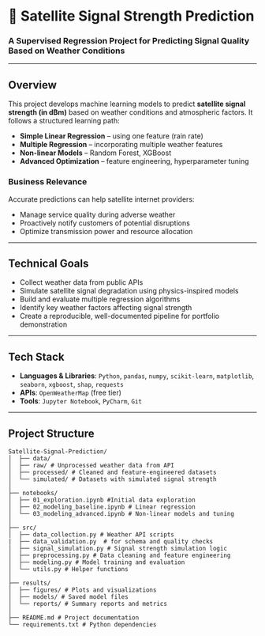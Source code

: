 # 📡 Satellite Signal Strength Prediction  
### A Supervised Regression Project for Predicting Signal Quality Based on Weather Conditions

---

##  Overview

This project develops machine learning models to predict **satellite signal strength (in dBm)** based on weather conditions and atmospheric factors. It follows a structured learning path:

- **Simple Linear Regression** – using one feature (rain rate)
- **Multiple Regression** – incorporating multiple weather features
- **Non-linear Models** – Random Forest, XGBoost
- **Advanced Optimization** – feature engineering, hyperparameter tuning

###  Business Relevance

Accurate predictions can help satellite internet providers:

- Manage service quality during adverse weather
- Proactively notify customers of potential disruptions
- Optimize transmission power and resource allocation

---

##  Technical Goals

- Collect weather data from public APIs
- Simulate satellite signal degradation using physics-inspired models
- Build and evaluate multiple regression algorithms
- Identify key weather factors affecting signal strength
- Create a reproducible, well-documented pipeline for portfolio demonstration

---

##  Tech Stack

- **Languages & Libraries**: `Python`, `pandas`, `numpy`, `scikit-learn`, `matplotlib`, `seaborn`, `xgboost`, `shap`, `requests`
- **APIs**: `OpenWeatherMap` (free tier)
- **Tools**: `Jupyter Notebook`, `PyCharm`, `Git`

---

##  Project Structure
```
Satellite-Signal-Prediction/
│  ├── data/ 
│  ├── raw/ # Unprocessed weather data from API 
│  ├── processed/ # Cleaned and feature-engineered datasets 
│  └── simulated/ # Datasets with simulated signal strength 
│ 
├── notebooks/ 
│  ├── 01_exploration.ipynb #Initial data exploration 
│  ├── 02_modeling_baseline.ipynb # Linear regression 
│  └── 03_modeling_advanced.ipynb # Non-linear models and tuning 
│
├── src/ 
│  ├── data_collection.py # Weather API scripts
|  ├── data_validation.py  # for schema and quality checks
│  ├── signal_simulation.py # Signal strength simulation logic
│  ├── preprocessing.py # Data cleaning and feature engineering 
│  ├── modeling.py # Model training and evaluation
│  └── utils.py # Helper functions 
│ 
├── results/
│  ├── figures/ # Plots and visualizations 
│  ├── models/ # Saved model files
│  └── reports/ # Summary reports and metrics
│  
├── README.md # Project documentation
└── requirements.txt # Python dependencies
```